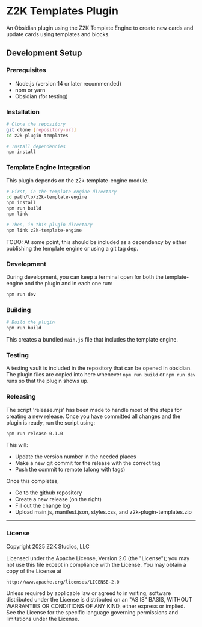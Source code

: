 # Z2K Templates Plugin

An Obsidian plugin using the Z2K Template Engine to create new cards and update cards using templates and blocks.

## Development Setup

### Prerequisites
- Node.js (version 14 or later recommended)
- npm or yarn
- Obsidian (for testing)

### Installation
```bash
# Clone the repository
git clone [repository-url]
cd z2k-plugin-templates

# Install dependencies
npm install
```

### Template Engine Integration

This plugin depends on the z2k-template-engine module.

```bash
# First, in the template engine directory
cd path/to/z2k-template-engine
npm install
npm run build
npm link

# Then, in this plugin directory
npm link z2k-template-engine
```

TODO: At some point, this should be included as a dependency by either publishing the template engine or using a git tag dep.

### Development
During development, you can keep a terminal open for both the template-engine and the plugin and in each one run:
```bash
npm run dev
```

### Building
```bash
# Build the plugin
npm run build
```

This creates a bundled `main.js` file that includes the template engine.


### Testing
A testing vault is included in the repository that can be opened in obsidian.
The plugin files are copied into here whenever `npm run build` or `npm run dev` runs so that the plugin shows up.



### Releasing
The script 'release.mjs' has been made to handle most of the steps for creating a new release. Once you have committed all changes and the plugin is ready, run the script using:
```bash
npm run release 0.1.0
```

This will:
- Update the version number in the needed places
- Make a new git commit for the release with the correct tag
- Push the commit to remote (along with tags)

Once this completes,
- Go to the github repository
- Create a new release (on the right)
- Fill out the change log
- Upload main.js, manifest.json, styles.css, and z2k-plugin-templates.zip



---
### License
Copyright 2025 Z2K Studios, LLC

Licensed under the Apache License, Version 2.0 (the "License");
you may not use this file except in compliance with the License.
You may obtain a copy of the License at

	http://www.apache.org/licenses/LICENSE-2.0

Unless required by applicable law or agreed to in writing, software
distributed under the License is distributed on an "AS IS" BASIS,
WITHOUT WARRANTIES OR CONDITIONS OF ANY KIND, either express or implied.
See the License for the specific language governing permissions and
limitations under the License.

